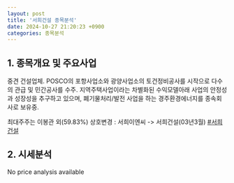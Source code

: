 ```yaml
---
layout: post
title: '서희건설 종목분석'
date: 2024-10-27 21:20:23 +0900
categories: 종목분석
---
```


## 1. 종목개요 및 주요사업

중견 건설업체. POSCO의 포항사업소와 광양사업소의 토건정비공사를 시작으로 다수의 관급 및 민간공사를 수주. 지역주택사업이라는 차별화된 수익모델아래 사업의 안정성과 성장성을 추구하고 있으며, 폐기물처리/발전 사업을 하는 경주환경에너지를 종속회사로 보유중.

최대주주는 이봉관 외(59.83%) 상호변경 : 서희이엔씨 -> 서희건설(03년3월)
[#서희건설](#)

## 2. 시세분석

No price analysis available
